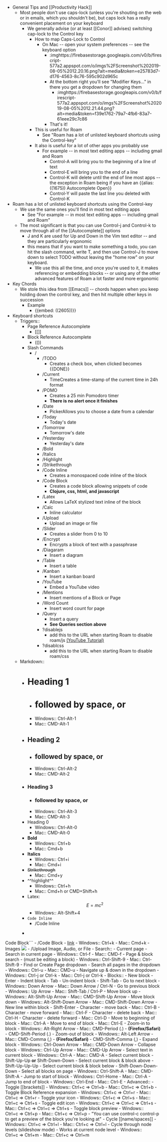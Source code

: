 - General Tips and [[Productivity Hack]]
    - Most people don't use caps-lock (unless you're shouting on the web or in emails, which you shouldn't be), but caps lock has a really convenient placement on your keyboard
        - We generally advise (or at least [[Conor]] advises) switching cap-lock to the Control key
            - How to map Caps-Lock to Control
                - On Mac -- open your system preferences -- see the keyboard option
                    - :imghttps://firebasestorage.googleapis.com/v0/b/firescript-577a2.appspot.com/o/imgs%2FScreenshot%202019-08-05%2012.20.16.png?alt=media&token=e25783d7-d176-4563-8c76-595c902d965c
                    - At the bottom right you'll see "Modifier Keys..." in there you get a dropdown for changing them
                        - :imghttps://firebasestorage.googleapis.com/v0/b/firescript-577a2.appspot.com/o/imgs%2FScreenshot%202019-08-05%2012.21.44.png?alt=media&token=f39e1762-79a7-4fb6-83a7-61eee29c7c86
                    - That's it!
            - This is useful for Roam
                - See "Roam has a lot of unlisted keyboard shortcuts using the Control-key"
            - It also is useful for a lot of other apps you probably use
                - For example -- in most text editing apps -- including gmail and Roam
                    - Control-A will bring you to the beginning of a line of text
                    - Control-E will bring you to the end of a line
                    - Control-K will delete until the end of line most apps -- the exception in Roam being if you have an {{alias: ((1675)) Autocomplete Open}}
                    - Control-Y will paste the last line you deleted with Control-K
- Roam has a lot of unlisted keyboard shortcuts using the Control-key
    - We use the same ones you'll find in most text editing apps
        - See "For example -- in most text editing apps -- including gmail and Roam"
    - The most significant is that you can use Control-j and Control-k to move through all of the [[Autocomplete]] options
        - J and K are used for Up and Down in the Vim text editor -- and they are particularly ergonomic
        - this means that if you want to make something a todo, you can hit the slash command, write T, and then use Control-J to move down to select TODO without leaving the "home row" on your keyboard.
            - We use this all the time, and once you're used to it, it makes referencing or embedding blocks -- or using any of the other advanced features of Roam a lot faster and more ergonomic
- Key Chords
    - We stole this idea from [[Emacs]] -- chords happen when you keep holding down the control key, and then hit multiple other keys in succession
        - Example 
            - {{embed: ((2605))}}
- Keyboard shortcuts
    - Triggers::
        - Page Reference Autocomplete
            - [[]]
        - Block Reference Autocomplete
            - (())
        - Slash Commands
            - /
                - /TODO
                    - Creates a check box, when clicked becomes {{DONE}}
                - /Current 
                    - TimeCreates a time-stamp of the current time in 24h format
                - /POMO
                    - Creates a 25 min Pomodoro timer
                    - __There is no alert once it finishes__
                - /Date 
                    - PickerAllows you to choose a date from a calendar
                - /Today
                    - Today's date
                - /Tomorrow
                    - Tomorrow's date
                - /Yesterday
                    - Yesterday's date
                - /Bold
                - /Italics
                - /Highlight
                - /Strikethrough
                - /Code Inline
                    - Creates a monospaced code inline of the block
                - /Code Block
                    - Creates a code block allowing snippets of code
                    - __Clojure, css, html, and javascript__
                - /Latex
                    - Allows LaTeX stylized text inline of the block
                - /Calc
                    - Inline calculator
                - /Upload
                    - Upload an image or file
                - /Slider
                    - Creates a slider from 0 to 10
                - /Encrypt
                    - Encrypts a block of text with a passphrase
                - /Diagaram
                    - Insert a diagram
                - /Table
                    - Insert a table
                - /Kanban
                    - Insert a kanban board
                - /YouTube
                    - Embed a YouTube video
                - /Mentions
                    - Insert mentions of a Block or Page
                - /Word Count
                    - Insert word count for page
                - /Query
                    - Insert a query
                    - __See Queries section above__
                - ?disablejs
                    - add this to the URL when starting Roam to disable roam/js [(YouTube Tutorial)](https://youtu.be/_fiWkFlEyPE)
                - ?disablcss
                    - add this to the URL when starting Roam to disable roam/css
    - Markdown::
        - # Heading 1
            - # followed by space, or
            - Windows:: Ctrl-Alt-1
            - Mac:: CMD-Alt-1
        - ## Heading 2
            - ## followed by space, or
            - Windows:: Ctrl-Alt-2
            - Mac:: CMD-Alt-2
        - ### Heading 3
            - ### followed by space, or
            - Windows:: Ctrl-Alt-3
            - Mac:: CMD-Alt-3
        - Heading 0 
            - Windows:: Ctrl-Alt-0
            - Mac:: CMD-Alt-0
        - **Bold**
            - Windows:: Ctrl+b
            - Mac:: Cmd+b
        - __Italics__
            - Windows:: Ctrl+i 
            - Mac:: Cmd+i
        - ~~Strikethrough~~
            - Mac:: Cmd+y
        - ^^highlight^^
            - Windows:: Ctrl+h 
            - Mac:: Cmd+h or CMD+Shift+h
        - Latex: $$E = mc^2$$
            - Windows:: Alt-Shift+4
        - `Code Inline`
            - /Code Inline
        - ```javascript
Code Block```
            - /Code Block
        - [link](https://www.example.com)
            - Windows:: Ctrl+k 
            - Mac:: Cmd+k
        - Images ![](https://www.fillmurray.com/50/50)
            - /Upload Image, Audio, or File
    - Search::
        - Current page
            - Search in current page
                - Windows:: Ctrl-f
                - Mac:: CMD-f
            - Page & block search
                - (must be editing a block)
                - Windows:: Ctrl-Shift-9 
                - Mac:: Ctrl-Shift-9
        - Find or Create Page dropdown
            - Search all pages in the dropdown
                - Windows:: Ctrl-u 
                - Mac:: CMD-u
            - Navigate up & down in the dropdown
                - Windows:: Ctrl-j or Ctrl-k 
                - Mac:: Ctrl-j or Ctrl-k 
    - Blocks::
        - New block
            - Enter
        - Indent block
            - Tab
        - Un-indent block
            - Shift-Tab
        - Go to next block
            - Windows:: Down Arrow
            - Mac:: Down Arrow / Ctrl-N
        - Go to previous block
            - Windows:: Up Arrow
            - Mac:: Shift-Tab / Ctrl-P
        - Move block up
            - Windows:: Alt-Shift-Up Arrow
            - Mac:: CMD-Shift-Up Arrow
        - Move block down
            - Windows:: Alt-Shift-Down Arrow
            - Mac:: CMD-Shift-Down Arrow
        - New line within block
            - Shift-Enter
        - Character - move back
            - Mac:: Ctrl-B
        - Character - move forward
            - Mac:: Ctrl-F
        - Character - delete back
            - Mac:: Ctrl-H
        - Character - delete forward
            - Mac:: Ctrl-D
        - Move to beginning of block
            - Mac:: Ctrl-A
        - Move to end of block
            - Mac:: Ctrl-E
        - Zoom-in to block
            - Windows:: Alt-Right Arrow
            - Mac:: CMD-Period (.)
                - __(Firefox/Safari)__
                    - CMD-Shift-Period (.)
        - Zoom-out of block
            - Windows:: Alt-Left Arrow
            - Mac:: CMD-Comma (,)
                - __(Firefox/Safari)__
                    - CMD-Shift-Comma (,)
        - Expand block
            - Windows:: Ctrl-Down Arrow
            - Mac:: CMD-Down Arrow
        - Collapse block
            - Windows:: Ctrl-Up Arrow
            - Mac:: CMD-Up Arrow
        - Select text in current block
            - Windows:: Ctrl-A
            - Mac:: CMD-A
        - Select current block
            - Shift-Up-Up __or__ Shift-Down-Down
        - Select current block & block above
            - Shift-Up-Up-Up
        - Select current block & block below
            - Shift-Down-Down-Down
        - Select all blocks on page
            - Windows:: Ctrl-Shift-A
            - Mac:: CMD-Shift-A
        - Jump to start of block
            - Windows:: Ctrl-Home
            - Mac:: Ctrl-A
        - Jump to end of block
            - Windows:: Ctrl-End
            - Mac:: Ctrl-E
    - Advanced::
        - Toggle [[brackets]]
            - Windows:: Ctrl+c ⇒ Ctrl+b
            - Mac:: Ctrl+c ⇒ Ctrl+b
        - Toggle Block Reference expansion
            - Windows:: Ctrl+c ⇒ Ctrl+r
            - Mac:: Ctrl+c ⇒ Ctrl+r
        - Toggle your icon
            - Windows:: Ctrl+c ⇒ Ctrl+s
            - Mac:: Ctrl+c ⇒ Ctrl+s
        - Toggle edit icon
            - Windows:: Ctrl+c ⇒ Ctrl+c ⇒ Ctrl+s
            - Mac:: Ctrl+c ⇒ Ctrl+c ⇒ Ctrl+s
        - Toggle block preview
            - Windows:: Ctrl+c ⇒ Ctrl+p
            - Mac:: Ctrl+c ⇒ Ctrl+p
            - "You can use control-c control-p to get a preview of the block you're looking at"
        - Cycle [[name/spaces]]
            - Windows:: Ctrl+c ⇒ Ctrl+l 
            - Mac:: Ctrl+c ⇒ Ctrl+l
        - Cycle through node levels (slideshow mode) 
            - Works at current node level 
            - Windows:: Ctrl+c ⇒ Ctrl+m
            - Mac:: Ctrl+c ⇒ Ctrl+m
